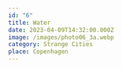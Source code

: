 ```yaml
---
id: "6"
title: Water
date: 2023-04-09T14:32:00.000Z
image: /images/photo06_3a.webp
category: Strange Cities
place: Copenhagen
---
```

